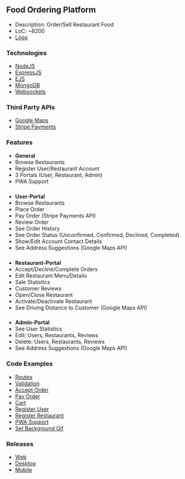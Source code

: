 ## Food Ordering Platform
- Description: Order/Sell Restaurant Food
- LoC: ~8200
- [Logo](https://github.com/Sinc0/NodeFoodOrderingPlatform/blob/master/public/icon.png)

### Technologies
- [NodeJS](https://www.nodejs.org)
- [ExpressJS](https://www.npmjs.com/package/express)
- [EJS](https://www.npmjs.com/package/ejs)
- [MongoDB](https://www.npmjs.com/package/mongodb)
- [Websockets](https://www.npmjs.com/package/ws)

### Third Party APIs
- [Google Maps](https://developers.google.com/maps)
- [Stripe Payments](https://stripe.com/payments)

### Features
- **General**
- Browse Restaurants
- Register User/Restaurant Account
- 3 Portals (User, Restaurant, Admin)
- PWA Support
###
- **User-Portal** 
- Browse Restaurants
- Place Order
- Pay Order (Stripe Payments API)
- Review Order
- See Order History
- See Order Status (Unconfirmed, Confirmed, Declined, Completed)
- Show/Edit Account Contact Details
- See Address Suggestions (Google Maps API)
###
- **Restaurant-Portal**
- Accept/Decline/Complete Orders
- Edit Restaurant Menu/Details
- Sale Statistics
- Customer Reviews
- Open/Close Restaurant
- Activate/Deactivate Restaurant
- See Driving Distance to Customer (Google Maps API)
###
- **Admin-Portal** 
- See User Statistics
- Edit: Users, Restaurants, Reviews
- Delete: Users, Restaurants, Reviews
- See Address Suggestions (Google Maps API)

### Code Examples
- [Routes](https://github.com/Sinc0/NodeFoodOrderingPlatform/blob/master/routes.js)
- [Validation](https://github.com/Sinc0/NodeFoodOrderingPlatform/blob/master/validation.js)
- [Accept Order](https://github.com/Sinc0/NodeFoodOrderingPlatform/blob/master/controllers/portal.js#L283-L297)
- [Pay Order](https://github.com/Sinc0/NodeFoodOrderingPlatform/blob/master/controllers/user.js#L624-L648)
- [Cart](https://github.com/Sinc0/NodeFoodOrderingPlatform/blob/master/views/user-restaurant-detail.ejs#L32-L301)
- [Register User](https://github.com/Sinc0/NodeFoodOrderingPlatform/blob/master/controllers/user.js#L486-L524)
- [Register Restaurant](https://github.com/Sinc0/NodeFoodOrderingPlatform/blob/master/controllers/user.js#L527-L574)
- [PWA Support](https://github.com/Sinc0/NodeFoodOrderingPlatform/tree/master/public/pwa)
- [Set Background Gif](https://github.com/Sinc0/NodeFoodOrderingPlatform/blob/master/views/user-index.ejs#L19-L31)

### Releases
- [Web](https://node-food-ordering-platform.herokuapp.com/)
- [Desktop]()
- [Mobile]()
